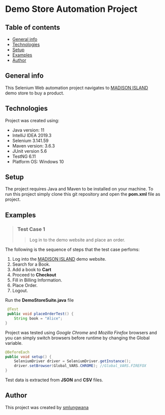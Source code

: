 # Demo Store Automation Project
## Table of contents
* [General info](#general-info)
* [Technologies](#technologies)
* [Setup](#setup)
* [Examples](#examples)
* [Author](#author)


## General info
This Selenium Web automation project navigates to [MADISON ISLAND](http://demo-store.seleniumacademy.com/) demo store to buy a product.

## Technologies
Project was created using:
* Java version: 11
* IntelliJ IDEA 2019.3
* Selenium 3.141.59
* Maven version: 3.6.3
* JUnit version 5.6
* TestNG 6.11
* Platform OS: Windows 10


## Setup
The project requires Java and Maven to be installed on your machine. 
To run this project simply clone this git repository and open the **pom.xml** file as project.

## Examples

>### Test Case 1 
>>Log in to the demo website and place an order.


The following is the sequence of steps that the test case perfoms:
1. Log into the [MADISON ISLAND](http://demo-store.seleniumacademy.com/) demo website.
2. Search for a Book.
3. Add a book to **Cart**
4. Proceed to **Checkout**
5. Fill in Billing Information.
6. Place Order.
7. Logout.

Run the **DemoStoreSuite.java** file
```java 
 @Test
 public void placeOrderTest() {
    String book = "Alice"; 
}
```

Project was tested using *Google Chrome* and *Mozilla Firefox* browsers and you can simply switch browsers before runtime by changing the Global variable.

```java
@BeforeEach
public void setup() {
    SeleniumDriver driver = SeleniumDriver.getInstance();
    driver.setBrowser(Global_VARS.CHROME); //Global_VARS.FIREFOX
}
```

Test data is extracted from **JSON** and **CSV** files.

## Author
This project was created by [smlungwana](https://www.linkedin.com/in/smlungwana/)  